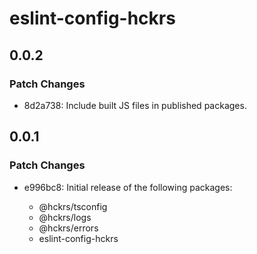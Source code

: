# eslint-config-hckrs

## 0.0.2

### Patch Changes

- 8d2a738: Include built JS files in published packages.

## 0.0.1

### Patch Changes

- e996bc8: Initial release of the following packages:

  - @hckrs/tsconfig
  - @hckrs/logs
  - @hckrs/errors
  - eslint-config-hckrs
